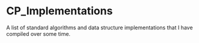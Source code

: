 # CP_Implementations
 A list of standard algorithms and data structure implementations that I have compiled over some time.
